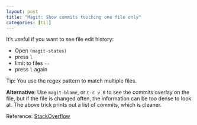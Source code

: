 ```yaml
---
layout: post
title: "Magit: Show commits touching one file only"
categories: [til]
---
```



It&rsquo;s useful if you want to see file edit history:

-   Open `(magit-status)`
-   press `l`
-   limit to files `--`
-   press `l` again

Tip: You use the regex pattern to match multiple files.

**Alternative**: Use `magit-blame`, or `C-c v B` to see the commits overlay on the file, but if the file is changed often, the information can be too dense to look at. The above trick prints out a list of commits, which is cleaner.

Reference: [StackOverflow](https://stackoverflow.com/a/37530653)

